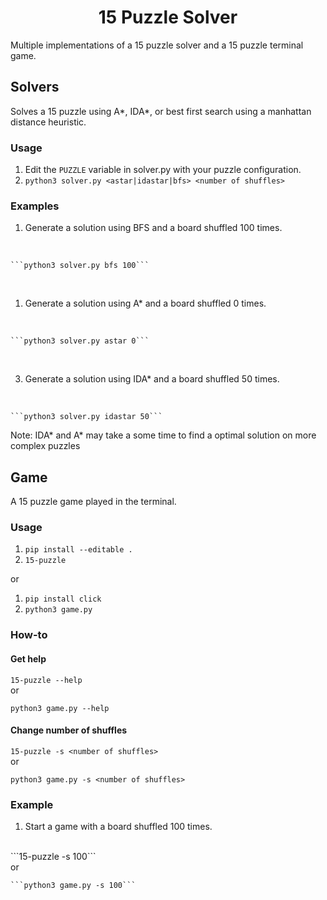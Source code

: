 <h1 align="center">15 Puzzle Solver</h1>
Multiple implementations of a 15 puzzle solver and a 15 puzzle terminal game.

## Solvers
Solves a 15 puzzle using A*, IDA*, or best first search using a manhattan distance heuristic.
### Usage
1. Edit the ```PUZZLE``` variable in solver.py with your puzzle configuration.
2. ```python3 solver.py <astar|idastar|bfs> <number of shuffles>```

### Examples
1. Generate a solution using BFS and a board shuffled 100 times.
<br/>

    ```python3 solver.py bfs 100```
<br/>

1. Generate a solution using A* and a board shuffled 0 times.
<br/>

    ```python3 solver.py astar 0```
<br/>

3. Generate a solution using IDA* and a board shuffled 50 times.
<br/>

    ```python3 solver.py idastar 50```

Note: IDA\* and A\* may take a some time to find a optimal solution on more complex puzzles

## Game
A 15 puzzle game played in the terminal.
### Usage
1. ```pip install --editable .```
2. ```15-puzzle```

or

1. ```pip install click```
2. ```python3 game.py```

### How-to
#### Get help
```15-puzzle --help```
<br/>
or
<br/>

```python3 game.py --help```

#### Change number of shuffles
```15-puzzle -s <number of shuffles>```
<br/>
or
<br/>

```python3 game.py -s <number of shuffles>```

### Example
1. Start a game with a board shuffled 100 times.
<br />
    ```15-puzzle -s 100```
<br/>
or
<br/>

    ```python3 game.py -s 100```